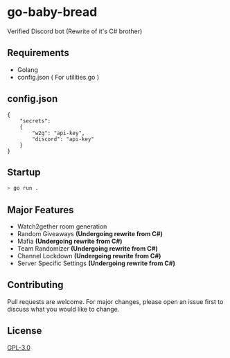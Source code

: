 # go-baby-bread

Verified Discord bot (Rewrite of it's C# brother)

## Requirements
- Golang
- config.json ( For utilities.go )

## config.json
```
{
    "secrets": 
    {
        "w2g": "api-key",
        "discord": "api-key"
    }
}
```

## Startup

```bash
> go run .
```

## Major Features
* Watch2gether room generation
* Random Giveaways **(Undergoing rewrite from C#)**
* Mafia **(Undergoing rewrite from C#)**
* Team Randomizer **(Undergoing rewrite from C#)**
* Channel Lockdown **(Undergoing rewrite from C#)**
* Server Specific Settings **(Undergoing rewrite from C#)**


## Contributing
Pull requests are welcome. For major changes, please open an issue first to discuss what you would like to change.

## License
[GPL-3.0](https://choosealicense.com/licenses/gpl-3.0/)
